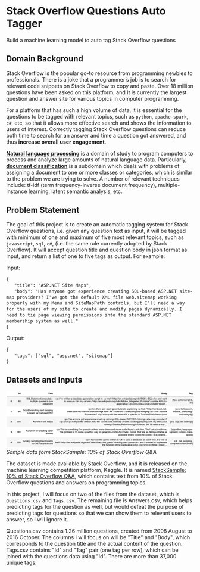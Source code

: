 # Stack Overflow Questions Auto Tagger
Build a machine learning model to auto tag Stack Overflow questions

## Domain Background
Stack Overflow is the popular go-to resource from programming newbies to professionals. There is a joke that a programmer’s job is to search for relevant code snippets on Stack Overflow to copy and paste. Over 18 million questions have been asked on this platform, and It is currently the largest question and answer site for various topics in computer programming.

For a platform that has such a high volume of data, it is essential for the questions to be tagged with relevant topics, such as `python`, `apache-spark`, `c#`, etc, so that it allows more effective search and shows the information to users of interest. Correctly tagging Stack Overflow questions can reduce both time to search for an answer and time a question got answered, and thus **increase overall user engagement**.

[**Natural language processing**](https://en.wikipedia.org/wiki/Natural_language_processing) is a domain of study to program computers to process and analyze large amounts of natural language data. Particularly, [**document classification**](https://en.wikipedia.org/wiki/Document_classification) is a subdomain which deals with problems of assigning a document to one or more classes or categories, which is similar to the problem we are trying to solve. A number of relevant techniques include: tf-idf (term frequency-inverse document frequency), multiple-instance learning, latent semantic analysis, etc.

## Problem Statement
The goal of this project is to create an automatic tagging system for Stack Overflow questions, i.e. given any question text as input, it will be tagged with minimum of one and maximum of five most relevant topics, such as `javascript`, `sql`, `c#`, (i.e. the same rule currently adopted by Stack Overflow). It will accept question title and question body in json format as input, and return a list of one to five tags as output. For example:

Input:
```
{
   "title": "ASP.NET Site Maps",
   "body": "Has anyone got experience creating SQL-based ASP.NET site-map providers? I've got the default XML file web.sitemap working properly with my Menu and SiteMapPath controls, but I'll need a way for the users of my site to create and modify pages dynamically. I need to tie page viewing permissions into the standard ASP.NET membership system as well."
}
```

Output:
```
{
   "tags": ["sql", "asp.net", "sitemap"]
}
```

## Datasets and Inputs

![Sample data form StackSample: 10% of Stack Overflow Q&A](/images/stacksample-data.png)
*Sample data form StackSample: 10% of Stack Overflow Q&A*

The dataset is made available by Stack Overflow, and it is released on the machine learning competition platform, Kaggle. It is named [StackSample: 10% of Stack Overflow Q&A](https://www.kaggle.com/stackoverflow/stacksample), which contains text from 10% of Stack Overflow questions and answers on programming topics.

In this project, I will focus on two of the files from the dataset, which is `Questions.csv` and `Tags.csv`. The remaining file is Answers.csv, which helps predicting tags for the question as well, but would defeat the purpose of predicting tags for questions so that we can show them to relevant users to answer, so I will ignore it. 

Questions.csv contains 1.26 million questions, created from 2008 August to 2016 October. The columns I will focus on will be "Title" and "Body", which corresponds to the question title and the actual content of the question. Tags.csv contains "Id" and "Tag" pair (one tag per row), which can be joined with the questions data using "Id". There are more than 37,000 unique tags.
